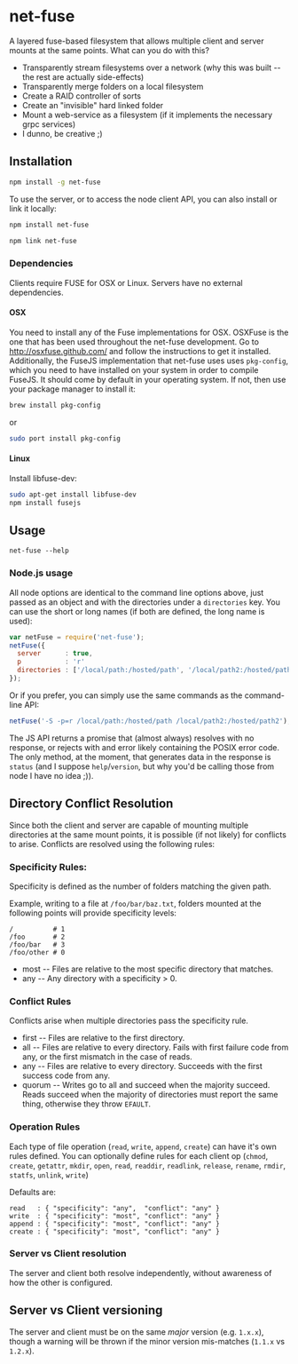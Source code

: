 # net-fuse

A layered fuse-based filesystem that allows multiple client and server mounts at
the same points.  What can you do with this?

- Transparently stream filesystems over a network (why this was built -- the
  rest are actually side-effects)
- Transparently merge folders on a local filesystem
- Create a RAID controller of sorts
- Create an "invisible" hard linked folder
- Mount a web-service as a filesystem (if it implements the necessary grpc
  services)
- I dunno, be creative ;)

## Installation

```bash
npm install -g net-fuse
```

To use the server, or to access the node client API, you can also install or
  link it locally:

```bash
npm install net-fuse
```
```bash
npm link net-fuse
```

### Dependencies

Clients require FUSE for OSX or Linux.  Servers have no external dependencies.

#### OSX

You need to install any of the Fuse implementations for OSX. OSXFuse is the one
  that has been used throughout the net-fuse development. Go to
  http://osxfuse.github.com/ and follow the instructions to get it installed.
  Additionally, the FuseJS implementation that net-fuse uses uses `pkg-config`,
  which you need to have installed on your system in order to compile FuseJS. It
  should come by default in your operating system. If not, then use your package
  manager to install it:

```bash
brew install pkg-config
```

or

```bash
sudo port install pkg-config
```

#### Linux

Install libfuse-dev:

```bash
sudo apt-get install libfuse-dev
npm install fusejs
```

## Usage

``net-fuse --help``

### Node.js usage

All node options are identical to the command line options above, just passed as
  an object and with the directories under a `directories` key.  You can use the
  short or long names (if both are defined, the long name is used):

```js
var netFuse = require('net-fuse');
netFuse({
  server      : true,
  p           : 'r'
  directories : ['/local/path:/hosted/path', '/local/path2:/hosted/path2']
});
```

Or if you prefer, you can simply use the same commands as the command-line API:

```js
netFuse('-S -p=r /local/path:/hosted/path /local/path2:/hosted/path2');
```

The JS API returns a promise that (almost always) resolves with no response, or
  rejects with and error likely containing the POSIX error code.  The only
  method, at the moment, that generates data in the response is `status` (and I
    suppose `help`/`version`, but why you'd be calling those from node I have no
    idea ;)).

## Directory Conflict Resolution

Since both the client and server are capable of mounting multiple directories at
  the same mount points, it is possible (if not likely) for conflicts to arise.
  Conflicts are resolved using the following rules:

### Specificity Rules:

Specificity is defined as the number of folders matching the given path.

Example, writing to a file at `/foo/bar/baz.txt`, folders mounted at the
  following points will provide specificity levels:

```
/          # 1
/foo       # 2
/foo/bar   # 3
/foo/other # 0
```

- most   -- Files are relative to the most specific directory that matches.
- any    -- Any directory with a specificity > 0.

### Conflict Rules

Conflicts arise when multiple directories pass the specificity rule.

- first  -- Files are relative to the first directory.
- all    -- Files are relative to every directory.  Fails with first failure
            code from any, or the first mismatch in the case of reads.
- any    -- Files are relative to every directory.  Succeeds with the first
            success code from any.
- quorum -- Writes go to all and succeed when the majority succeed.  Reads
            succeed when the majority of directories must report the same thing,
            otherwise they throw `EFAULT`.

### Operation Rules

Each type of file operation (`read`, `write`, `append`, `create`) can have it's
  own rules defined.  You can optionally define rules for each client op
  (`chmod`, `create`, `getattr`, `mkdir`, `open`, `read`, `readdir`, `readlink`,
  `release`, `rename`, `rmdir`, `statfs`, `unlink`, `write`)

Defaults are:

```
read   : { "specificity": "any",  "conflict": "any" }
write  : { "specificity": "most", "conflict": "any" }
append : { "specificity": "most", "conflict": "any" }
create : { "specificity": "most", "conflict": "any" }
```

### Server vs Client resolution

The server and client both resolve independently, without awareness of how the
  other is configured.

## Server vs Client versioning

The server and client must be on the same _major_ version (e.g. `1.x.x`), though
  a warning will be thrown if the minor version mis-matches (`1.1.x` vs
  `1.2.x`).

